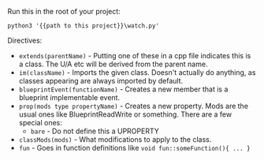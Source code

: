 Run this in the root of your project:

    python3 '{{path to this project}}\watch.py'

Directives:

* `extends(parentName)` - Putting one of these in a cpp file indicates this is a class. The U/A etc will be derived from the parent name.
* `im(className)` - Imports the given class. Doesn't actually do anything, as classes appearing are always imported by default.
* `blueprintEvent(functionName)` - Creates a new member that is a blueprint implementable event.
* `prop(mods type propertyName)` - Creates a new property. Mods are the usual ones like BlueprintReadWrite or something. There are a few special ones:
  * `bare` - Do not define this a UPROPERTY
* `classMods(mods)` - What modifications to apply to the class.
* `fun` - Goes in function definitions like `void fun::someFunction(){ ... }`